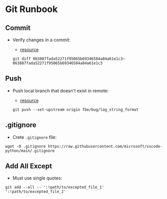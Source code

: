 # Git Runbook

## Commit

* Verify changes in a commit:
  * [resource](https://stackoverflow.com/a/17563740/7133282)
  
  ```terminal
  git diff 063887fada52271f95065b69346584a84a61e1c3~ 063887fada52271f95065b69346584a84a61e1c3
  ```

## Push

* Push local branch that doesn't exist in remote:
  * [resource](https://egghead.io/lessons/git-push-a-new-branch-to-github-that-doesn-t-exist-remotely-yet)

  ```terminal
  git push --set-upstream origin fbe/bug/log_string_format
  ```

## .gitignore

* Crete `.gitignore` file:

```terminal
wget -O .gitignore https://raw.githubusercontent.com/microsoft/vscode-python/main/.gitignore
```

## Add All Except

* Must use single quotes:

```terminal
git add --all -- ':!path/to/excepted_file_1' ':!path/to/excepted_file_2'
```

